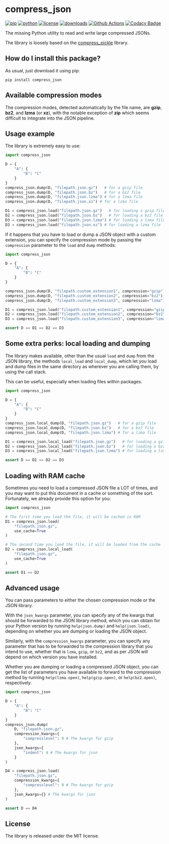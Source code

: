 # compress_json

[![pip](https://badge.fury.io/py/compress-json.svg)](https://pypi.org/project/compress-json/)
[![python](https://img.shields.io/pypi/pyversions/compress-json.svg)](https://pypi.org/project/compress-json/)
[![license](https://img.shields.io/pypi/l/compress-json.svg)](https://pypi.org/project/compress-json/)
[![downloads](https://pepy.tech/badge/compress-json)](https://pepy.tech/project/compress-json)
[![Github Actions](https://github.com/LucaCappelletti94/ugly_csv_generator/actions/workflows/python.yml/badge.svg)](https://github.com/LucaCappelletti94/ugly_csv_generator/actions/)
[![Codacy Badge](https://app.codacy.com/project/badge/Grade/6aa4b62b4ed34f7d8e2c37ef09848294)](https://app.codacy.com/gh/LucaCappelletti94/compress_json/dashboard?utm_source=gh&utm_medium=referral&utm_content=&utm_campaign=Badge_grade)

The missing Python utility to read and write large compressed JSONs.

The library is loosely based on the [compress_pickle](https://github.com/lucianopaz/compress_pickle) library.

## How do I install this package?

As usual, just download it using pip:

```shell
pip install compress_json
```

## Available compression modes

The compression modes, detected automatically by the file name, are **gzip**, **bz2**, and **lzma** (or **xz**), with the notable exception of **zip** which seems difficult to integrate into the JSON pipeline.

## Usage example

The library is extremely easy to use:

```python
import compress_json

D = {
    "A": {
        "B": "C"
    }
}
compress_json.dump(D, "filepath.json.gz")   # for a gzip file
compress_json.dump(D, "filepath.json.bz")   # for a bz2 file
compress_json.dump(D, "filepath.json.lzma") # for a lzma file
compress_json.dump(D, "filepath.json.xz") # for a lzma file

D1 = compress_json.load("filepath.json.gz")   # for loading a gzip file
D2 = compress_json.load("filepath.json.bz")   # for loading a bz2 file
D3 = compress_json.load("filepath.json.lzma") # for loading a lzma file
D3 = compress_json.load("filepath.json.xz") # for loading a lzma file
```

If it happens that you have to load or dump a JSON object with a custom extension, you can specify the compression mode by passing the `compression` parameter to the `load` and `dump` methods:

```python
import compress_json

D = {
    "A": {
        "B": "C"
    }
}

compress_json.dump(D, "filepath.custom_extension1", compression="gzip")   # for a gzip file
compress_json.dump(D, "filepath.custom_extension2", compression="bz2")   # for a bz2 file
compress_json.dump(D, "filepath.custom_extension3", compression="lzma") # for a lzma file

D1 = compress_json.load("filepath.custom_extension1", compression="gzip")   # for loading a gzip file
D2 = compress_json.load("filepath.custom_extension2", compression="bz2")   # for loading a bz2 file
D3 = compress_json.load("filepath.custom_extension3", compression="lzma") # for loading a lzma file

assert D == D1 == D2 == D3
```

## Some extra perks: local loading and dumping

The library makes available, other than the usual `load` and `dump` from the JSON library, the methods `local_load` and `local_dump`, which let you load and dump files in the same directory as wherever you are calling them, by using the call stack.

This can be useful, especially when loading files within packages.

```python
import compress_json

D = {
    "A": {
        "B": "C"
    }
}
compress_json.local_dump(D, "filepath.json.gz")   # for a gzip file
compress_json.local_dump(D, "filepath.json.bz")   # for a bz2 file
compress_json.local_dump(D, "filepath.json.lzma") # for a lzma file

D1 = compress_json.local_load("filepath.json.gz")   # for loading a gzip file
D2 = compress_json.local_load("filepath.json.bz")   # for loading a bz2 file
D3 = compress_json.local_load("filepath.json.lzma") # for loading a lzma file

assert D == D1 == D2 == D3
```

## Loading with RAM cache

Sometimes you need to load a compressed JSON file a LOT of times, and you may want to put this document in a cache or something of the sort. Fortunately, we already provide this option for you:

```python
import compress_json

# The first time you load the file, it will be cached in RAM
D1 = compress_json.load(
    "filepath.json.gz",
    use_cache=True
)

# The second time you load the file, it will be loaded from the cache
D2 = compress_json.local_load(
    "filepath.json.gz",
    use_cache=True
)

assert D1 == D2
```

## Advanced usage

You can pass parameters to either the chosen compression mode or the JSON library.

With the `json_kwargs` parameter, you can specify any of the kwargs that should be forwarded to the JSON library method, which you can obtain for your Python version by running `help(json.dump)` and `help(json.load)`, depending on whether you are dumping or loading the JSON object.

Similarly, with the `compression_kwargs` parameter, you can specify any parameter that has to be forwarded to the compression library that you intend to use, whether that is `lzma`, `gzip`, or `bz2`, and as per JSON will depend on which version you have installed.

Whether you are dumping or loading a compressed JSON object, you can get the list of parameters you have available to forward to the compression method by running `help(lzma.open)`, `help(gzip.open)`, or `help(bz2.open)`, respectively.

```python
import compress_json

D = {
    "A": {
        "B": "C"
    }
}
compress_json.dump(
    D, "filepath.json.gz",
    compression_kwargs={
        "compresslevel": 9 # The kwargs for gzip
    },
    json_kwargs={
        "indent": 4 # The kwargs for json
    }
)

D4 = compress_json.load(
    "filepath.json.gz",
    compression_kwargs={ 
        "compresslevel": 9 # The kwargs for gzip
    },
    json_kwargs={} # The kwargs for json
)

assert D == D4
```

## License
The library is released under the MIT license.
